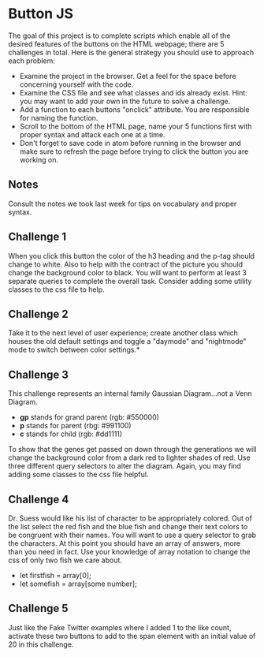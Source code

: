 # Button JS
The goal of this project is to complete scripts which enable all of the desired features of the buttons on the HTML webpage; there are 5 challenges in total.  Here is the general strategy you should use to approach each problem:
-  Examine the project in the browser.  Get a feel for the space before concerning yourself with the code.
-  Examine the CSS file and see what classes and ids already exist.  Hint: you may want to add your own in the future to solve a challenge.
-  Add a function to each buttons "onclick" attribute.  You are responsible for naming the function.
-  Scroll to the bottom of the HTML page, name your 5 functions first with proper syntax and attack each one at a time.
-  Don't forget to save code in atom before running in the browser and make sure to refresh the page before trying to click the button you are working on.

## Notes
Consult the notes we took last week for tips on vocabulary and proper syntax.

## Challenge 1
When you click this button the color of the h3 heading and the p-tag should change to white.  Also to help with the contract of the picture you should change the background color to black.  You will want to perform at least 3 separate queries to complete the overall task.  Consider adding some utility classes to the css file to help.
## Challenge 2
Take it to the next level of user experience; create another class which houses the old default settings and toggle a "daymode" and "nightmode" mode to switch between color settings.*
## Challenge 3
This challenge represents an internal family Gaussian Diagram...not a Venn Diagram.
- **gp** stands for grand parent (rgb: #550000)
- **p** stands for parent (rbg: #991100)
- **c** stands for child (rgb: #dd1111)


To show that the genes get passed on down through the generations we will change the background color from a dark red to lighter shades of red.  Use three different query selectors to alter the diagram.  Again, you may find adding some classes to the css file helpful.

## Challenge 4
Dr. Suess would like his list of character to be appropriately colored.  Out of the list select the red fish and the blue fish and change their text colors to be congruent with their names.  You will want to use a query selector to grab the characters.  At this point you should have an array of answers, more than you need in fact.  Use your knowledge of array notation to change the css of only two fish we care about.
-  let firstfish = array[0];
- let somefish = array[some number];

## Challenge 5
Just like the Fake Twitter examples where I added 1 to the like count, activate these two buttons to add to the span element with an initial value of 20 in this challenge.
